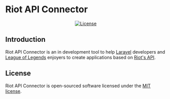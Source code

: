 # Riot API Connector

<p align="center">
    <a href="https://packagist.org/packages/anthonyrave/riot-api-connector">
        <img src="https://img.shields.io/gitlab/license/anthonyrave/riot-api-connector" alt="License">
    </a>
</p>

## Introduction

Riot API Connector is an in development tool to help [Laravel](https://laravel.com/) developers and [League of Legends](https://www.leagueoflegends.com/en-us/) 
enjoyers to create applications based on [Riot's API](https://developer.riotgames.com/apis).

## License

Riot API Connector is open-sourced software licensed under the [MIT license](LICENSE.md).
